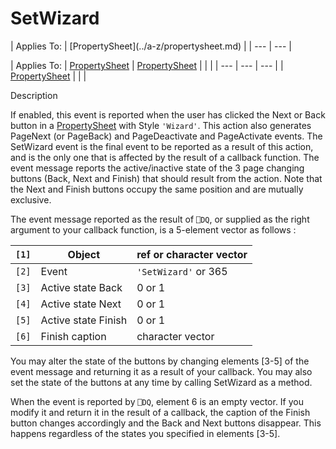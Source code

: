 




<h1 class="heading"><span class="name">SetWizard</span></h1>
| Applies To: | [PropertySheet](../a-z/propertysheet.md) |
| --- | ---  |

| Applies To: | [PropertySheet](../a-z/propertysheet.md) | [PropertySheet](../a-z/propertysheet.md) |  |  |
| --- | --- | ---  |
| [PropertySheet](../a-z/propertysheet.md) |  |  |


Description


If enabled, this event is reported when the user has clicked the Next or Back button in a [PropertySheet](../a-z/propertysheet.md) with Style `'Wizard'`. This action also generates PageNext (or PageBack) and PageDeactivate and PageActivate events. The SetWizard event is the final event to be reported as a result of this action, and is the only one that is affected by the result of a callback function. The event message reports the active/inactive state of the 3 page changing buttons (Back, Next and Finish) that should result from the action. Note that the Next and Finish buttons occupy the same position and are mutually exclusive.


The event message reported as the result of `⎕DQ`, or supplied as the right argument to your callback function, is a 5-element vector as follows :

| `[1]` | Object | ref or character vector |
| --- | --- | ---  |
| `[2]` | Event | `'SetWizard'` or 365 |
| `[3]` | Active state Back | 0 or 1 |
| `[4]` | Active state Next | 0 or 1 |
| `[5]` | Active state Finish | 0 or 1 |
| `[6]` | Finish caption | character vector |


You may alter the state of the buttons by changing elements [3-5] of the event message and returning it as a result of your callback. You may also set the state of the buttons at any time by calling SetWizard as a method.


When the event is reported by `⎕DQ`, element 6 is an empty vector. If you modify it and return it in the result of a callback, the caption of the Finish button changes accordingly and the Back and Next buttons disappear. This happens regardless of the states you specified in elements [3-5].



